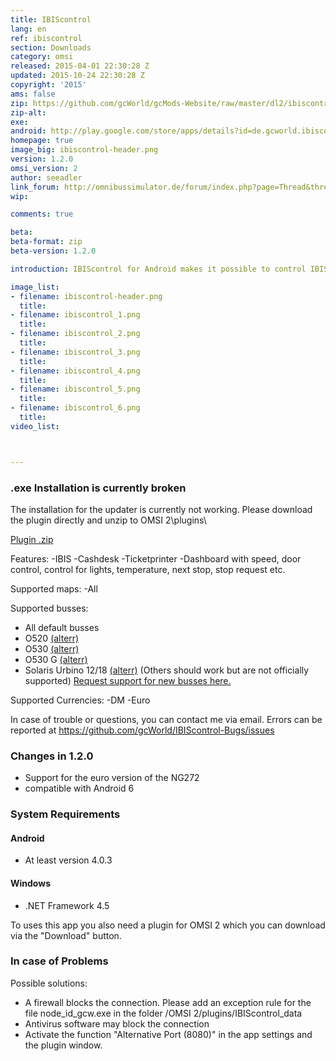 ```yaml
---
title: IBIScontrol
lang: en
ref: ibiscontrol
section: Downloads
category: omsi
released: 2015-04-01 22:30:28 Z
updated: 2015-10-24 22:30:28 Z
copyright: '2015'
ams: false
zip: https://github.com/gcWorld/gcMods-Website/raw/master/dl2/ibiscontrol/full-current.zip
zip-alt:
exe: 
android: http://play.google.com/store/apps/details?id=de.gcworld.ibiscontrol
homepage: true
image_big: ibiscontrol-header.png
version: 1.2.0
omsi_version: 2
author: seeadler
link_forum: http://omnibussimulator.de/forum/index.php?page=Thread&threadID=31324
wip:

comments: true

beta:
beta-format: zip
beta-version: 1.2.0

introduction: IBIScontrol for Android makes it possible to control IBIS, cash desk and ticket printer in OMSI 2 (by Aerosoft) on your smartphone or tablet.

image_list:
- filename: ibiscontrol-header.png
  title:
- filename: ibiscontrol_1.png
  title:
- filename: ibiscontrol_2.png
  title:
- filename: ibiscontrol_3.png
  title:
- filename: ibiscontrol_4.png
  title:
- filename: ibiscontrol_5.png
  title:
- filename: ibiscontrol_6.png
  title:
video_list:



---
```


<div class="bg bg-warning" markdown="block">

### .exe Installation is currently broken
The installation for the updater is currently not working. Please download the plugin directly and unzip to OMSI 2\plugins\

[Plugin .zip](https://github.com/gcWorld/gcMods-Website/raw/master/dl2/ibiscontrol/full-current.zip)

</div>



Features:
-IBIS
-Cashdesk
-Ticketprinter
-Dashboard with speed, door control, control for lights, temperature, next stop, stop request etc.

Supported maps:
-All

Supported busses:
- All default busses
- O520 [(alterr)](http://www.omnibussimulator.de/forum/index.php?page=Thread&threadID=19798)
- O530 [(alterr)](http://www.omnibussimulator.de/forum/index.php?page=Thread&threadID=19798)
- O530 G [(alterr)](http://www.omnibussimulator.de/forum/index.php?page=Thread&threadID=19798)
- Solaris Urbino 12/18 [(alterr)](http://www.omnibussimulator.de/forum/index.php?page=Thread&threadID=28280)
(Others should work but are not officially supported)
[Request support for new busses here.](http://9cw.de/buswunsch)

Supported Currencies:
-DM
-Euro

In case of trouble or questions, you can contact me via email.
Errors can be reported at https://github.com/gcWorld/IBIScontrol-Bugs/issues

<div class="bg bg-success" markdown="block">

### Changes in 1.2.0
- Support for the euro version of the NG272
- compatible with Android 6

</div>

<div class="bg bg-danger" markdown="block">

### System Requirements

#### Android
- At least version 4.0.3

#### Windows
- .NET Framework 4.5

To uses this app you also need a plugin for OMSI 2 which you can download via the "Download" button.

### In case of Problems
Possible solutions:
- A firewall blocks the connection. Please add an exception rule for the file node_id_gcw.exe in the folder /OMSI 2/plugins/IBIScontrol_data
- Antivirus software may block the connection
- Activate the function "Alternative Port (8080)" in the app settings and the plugin window.

</div>
